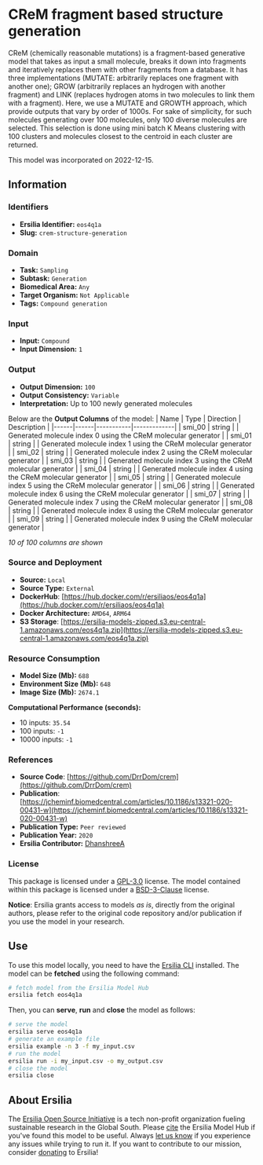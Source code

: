 # CReM fragment based structure generation

CReM (chemically reasonable mutations) is a fragment-based generative model that takes as input a small molecule, breaks it down into fragments and iteratively replaces them with other fragments from a database. It has three implementations (MUTATE: arbitrarily replaces one fragment with another one); GROW (arbitrarily replaces an hydrogen with another fragment) and LINK (replaces hydrogen atoms in two molecules to link them with a fragment). Here, we use a MUTATE and GROWTH approach, which provide outputs that vary by order of 1000s. For sake of simplicity, for such molecules generating over 100 molecules, only 100 diverse molecules are selected. This selection is done using mini batch K Means clustering with 100 clusters and molecules closest to the centroid in each cluster are returned.

This model was incorporated on 2022-12-15.

## Information
### Identifiers
- **Ersilia Identifier:** `eos4q1a`
- **Slug:** `crem-structure-generation`

### Domain
- **Task:** `Sampling`
- **Subtask:** `Generation`
- **Biomedical Area:** `Any`
- **Target Organism:** `Not Applicable`
- **Tags:** `Compound generation`

### Input
- **Input:** `Compound`
- **Input Dimension:** `1`

### Output
- **Output Dimension:** `100`
- **Output Consistency:** `Variable`
- **Interpretation:** Up to 100 newly generated molecules

Below are the **Output Columns** of the model:
| Name | Type | Direction | Description |
|------|------|-----------|-------------|
| smi_00 | string |  | Generated molecule index 0 using the CReM molecular generator |
| smi_01 | string |  | Generated molecule index 1 using the CReM molecular generator |
| smi_02 | string |  | Generated molecule index 2 using the CReM molecular generator |
| smi_03 | string |  | Generated molecule index 3 using the CReM molecular generator |
| smi_04 | string |  | Generated molecule index 4 using the CReM molecular generator |
| smi_05 | string |  | Generated molecule index 5 using the CReM molecular generator |
| smi_06 | string |  | Generated molecule index 6 using the CReM molecular generator |
| smi_07 | string |  | Generated molecule index 7 using the CReM molecular generator |
| smi_08 | string |  | Generated molecule index 8 using the CReM molecular generator |
| smi_09 | string |  | Generated molecule index 9 using the CReM molecular generator |

_10 of 100 columns are shown_
### Source and Deployment
- **Source:** `Local`
- **Source Type:** `External`
- **DockerHub**: [https://hub.docker.com/r/ersiliaos/eos4q1a](https://hub.docker.com/r/ersiliaos/eos4q1a)
- **Docker Architecture:** `AMD64`, `ARM64`
- **S3 Storage**: [https://ersilia-models-zipped.s3.eu-central-1.amazonaws.com/eos4q1a.zip](https://ersilia-models-zipped.s3.eu-central-1.amazonaws.com/eos4q1a.zip)

### Resource Consumption
- **Model Size (Mb):** `688`
- **Environment Size (Mb):** `648`
- **Image Size (Mb):** `2674.1`

**Computational Performance (seconds):**
- 10 inputs: `35.54`
- 100 inputs: `-1`
- 10000 inputs: `-1`

### References
- **Source Code**: [https://github.com/DrrDom/crem](https://github.com/DrrDom/crem)
- **Publication**: [https://jcheminf.biomedcentral.com/articles/10.1186/s13321-020-00431-w](https://jcheminf.biomedcentral.com/articles/10.1186/s13321-020-00431-w)
- **Publication Type:** `Peer reviewed`
- **Publication Year:** `2020`
- **Ersilia Contributor:** [DhanshreeA](https://github.com/DhanshreeA)

### License
This package is licensed under a [GPL-3.0](https://github.com/ersilia-os/ersilia/blob/master/LICENSE) license. The model contained within this package is licensed under a [BSD-3-Clause](LICENSE) license.

**Notice**: Ersilia grants access to models _as is_, directly from the original authors, please refer to the original code repository and/or publication if you use the model in your research.


## Use
To use this model locally, you need to have the [Ersilia CLI](https://github.com/ersilia-os/ersilia) installed.
The model can be **fetched** using the following command:
```bash
# fetch model from the Ersilia Model Hub
ersilia fetch eos4q1a
```
Then, you can **serve**, **run** and **close** the model as follows:
```bash
# serve the model
ersilia serve eos4q1a
# generate an example file
ersilia example -n 3 -f my_input.csv
# run the model
ersilia run -i my_input.csv -o my_output.csv
# close the model
ersilia close
```

## About Ersilia
The [Ersilia Open Source Initiative](https://ersilia.io) is a tech non-profit organization fueling sustainable research in the Global South.
Please [cite](https://github.com/ersilia-os/ersilia/blob/master/CITATION.cff) the Ersilia Model Hub if you've found this model to be useful. Always [let us know](https://github.com/ersilia-os/ersilia/issues) if you experience any issues while trying to run it.
If you want to contribute to our mission, consider [donating](https://www.ersilia.io/donate) to Ersilia!
